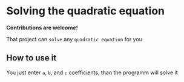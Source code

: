 # Solving the quadratic equation

**Contributions are welcome!**

That project can `solve` any `quadratic equation` for you 

## How to use it

You just enter `a`, `b`, and `c` coefficients, than the programm will solve it
